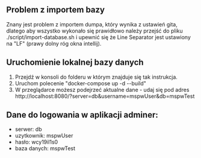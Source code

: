 ## Problem z importem bazy
Znany jest problem z importem dumpa, który wynika z ustawień gita, dlatego aby wszystko wykonało się prawidłowo należy
przejść do pliku ./script/import-database.sh i upewnić się że Line Separator jest ustawiony na "LF" (prawy dolny róg okna intellij).

## Uruchomienie lokalnej bazy danych
1. Przejdź w konsoli do folderu w którym znajduje się tak instrukcja.
2. Uruchom polecenie "docker-compose up -d --build"
3. W przeglądarce możesz podejrzeć aktualne dane - udaj się pod adres http://localhost:8080/?server=db&username=mspwUser&db=mspwTest

## Dane do logowania w aplikacji adminer:
* serwer: db
* uzytkownik: mspwUser
* hasło: wcy19il1s0
* baza danych: mspwTest